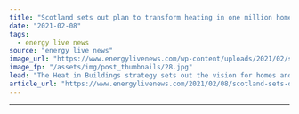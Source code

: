 ```yaml
---
title: "Scotland sets out plan to transform heating in one million homes by 2030"
date: "2021-02-08"
tags: 
  - energy live news
source: "energy live news"
image_url: "https://www.energylivenews.com/wp-content/uploads/2021/02/shutterstock_1517216711.jpg"
image_fp: "/assets/img/post_thumbnails/28.jpg"
lead: "The Heat in Buildings strategy sets out the vision for homes and non-domestic buildings to use low and zero emission heating systems"
article_url: "https://www.energylivenews.com/2021/02/08/scotland-sets-out-draft-plan-to-transform-heating-in-one-million-homes-by-2030/"
---
```


---
